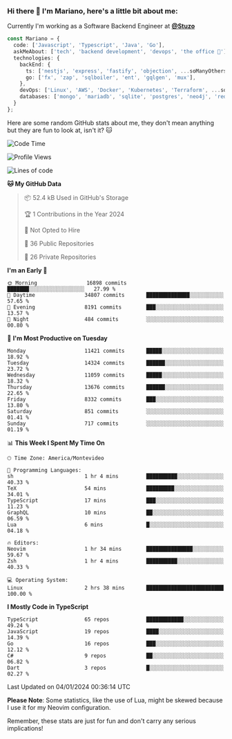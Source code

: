 ### Hi there 👋 I'm Mariano, here's a little bit about me:

Currently I'm working as a Software Backend Engineer at [**@Stuzo**](https://www.stuzo.com/)

```ts
const Mariano = {
  code: ['Javascript', 'Typescript', 'Java', 'Go'],
  askMeAbout: ['tech', 'backend development', 'devops', 'the office 💼'],
  technologies: {
    backEnd: {
      ts: ['nestjs', 'express', 'fastify', 'objection', ...soManyOthersFrameworks],
      go: ['fx', 'zap', 'sqlboiler', 'ent', 'gqlgen', 'mux'],
    },
    devOps: ['Linux', 'AWS', 'Docker', 'Kubernetes', 'Terraform', ...soManyOthersTools],
    databases: ['mongo', 'mariadb', 'sqlite', 'postgres', 'neo4j', 'redis', ...],
  }
};
```

Here are some random GitHub stats about me, they don't mean anything but they are fun to look at, isn't it? 🐱

<!--START_SECTION:waka-->
![Code Time](http://img.shields.io/badge/Code%20Time-1%2C457%20hrs%2059%20mins-blue)

![Profile Views](http://img.shields.io/badge/Profile%20Views-0-blue)

![Lines of code](https://img.shields.io/badge/From%20Hello%20World%20I%27ve%20Written-13.3%20million%20lines%20of%20code-blue)

**🐱 My GitHub Data** 

> 📦 52.4 kB Used in GitHub's Storage 
 > 
> 🏆 1 Contributions in the Year 2024
 > 
> 🚫 Not Opted to Hire
 > 
> 📜 36 Public Repositories 
 > 
> 🔑 26 Private Repositories 
 > 
**I'm an Early 🐤** 

```text
🌞 Morning                16898 commits       ███████░░░░░░░░░░░░░░░░░░   27.99 % 
🌆 Daytime                34807 commits       ██████████████░░░░░░░░░░░   57.65 % 
🌃 Evening                8191 commits        ███░░░░░░░░░░░░░░░░░░░░░░   13.57 % 
🌙 Night                  484 commits         ░░░░░░░░░░░░░░░░░░░░░░░░░   00.80 % 
```
📅 **I'm Most Productive on Tuesday** 

```text
Monday                   11421 commits       █████░░░░░░░░░░░░░░░░░░░░   18.92 % 
Tuesday                  14324 commits       ██████░░░░░░░░░░░░░░░░░░░   23.72 % 
Wednesday                11059 commits       █████░░░░░░░░░░░░░░░░░░░░   18.32 % 
Thursday                 13676 commits       ██████░░░░░░░░░░░░░░░░░░░   22.65 % 
Friday                   8332 commits        ███░░░░░░░░░░░░░░░░░░░░░░   13.80 % 
Saturday                 851 commits         ░░░░░░░░░░░░░░░░░░░░░░░░░   01.41 % 
Sunday                   717 commits         ░░░░░░░░░░░░░░░░░░░░░░░░░   01.19 % 
```


📊 **This Week I Spent My Time On** 

```text
🕑︎ Time Zone: America/Montevideo

💬 Programming Languages: 
sh                       1 hr 4 mins         ██████████░░░░░░░░░░░░░░░   40.33 % 
TeX                      54 mins             █████████░░░░░░░░░░░░░░░░   34.01 % 
TypeScript               17 mins             ███░░░░░░░░░░░░░░░░░░░░░░   11.23 % 
GraphQL                  10 mins             ██░░░░░░░░░░░░░░░░░░░░░░░   06.59 % 
Lua                      6 mins              █░░░░░░░░░░░░░░░░░░░░░░░░   04.18 % 

🔥 Editors: 
Neovim                   1 hr 34 mins        ███████████████░░░░░░░░░░   59.67 % 
Zsh                      1 hr 4 mins         ██████████░░░░░░░░░░░░░░░   40.33 % 

💻 Operating System: 
Linux                    2 hrs 38 mins       █████████████████████████   100.00 % 
```

**I Mostly Code in TypeScript** 

```text
TypeScript               65 repos            ████████████░░░░░░░░░░░░░   49.24 % 
JavaScript               19 repos            ████░░░░░░░░░░░░░░░░░░░░░   14.39 % 
Go                       16 repos            ███░░░░░░░░░░░░░░░░░░░░░░   12.12 % 
C#                       9 repos             ██░░░░░░░░░░░░░░░░░░░░░░░   06.82 % 
Dart                     3 repos             █░░░░░░░░░░░░░░░░░░░░░░░░   02.27 % 
```




 Last Updated on 04/01/2024 00:36:14 UTC
<!--END_SECTION:waka-->

**Please Note**: Some statistics, like the use of Lua, might be skewed because I use it for my Neovim configuration.

Remember, these stats are just for fun and don't carry any serious implications!
